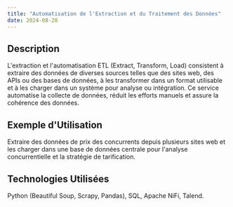 ```yaml
---
title: "Automatisation de l'Extraction et du Traitement des Données"
date: 2024-08-28
---
```


## Description
L'extraction et l'automatisation ETL (Extract, Transform, Load) consistent à extraire des données de diverses sources telles que des sites web, des APIs ou des bases de données, à les transformer dans un format utilisable et à les charger dans un système pour analyse ou intégration. Ce service automatise la collecte de données, réduit les efforts manuels et assure la cohérence des données.

## Exemple d'Utilisation
Extraire des données de prix des concurrents depuis plusieurs sites web et les charger dans une base de données centrale pour l'analyse concurrentielle et la stratégie de tarification.

## Technologies Utilisées
Python (Beautiful Soup, Scrapy, Pandas), SQL, Apache NiFi, Talend.

<!-- ## Tarification, Délais et Révisions

| Service                          | Tarification          | Délais   | Révisions                                |
|----------------------------------|-----------------------|----------|------------------------------------------|
| Extraction et Automatisation ETL | 300 $ - 700 $ par projet | 3 semaines | Jusqu'à 2 révisions pour l'exactitude des données | -->
